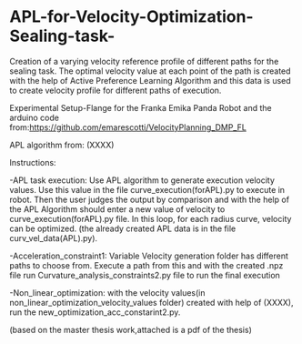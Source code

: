 # APL-for-Velocity-Optimization-Sealing-task-
Creation of a varying velocity reference profile of different paths for the sealing task. The optimal velocity value at each point of the path is created with the help of Active Preference Learning Algorithm and this data is used to create velocity profile for different paths of execution.

Experimental Setup-Flange for the Franka Emika Panda Robot and the arduino code from:https://github.com/emarescotti/VelocityPlanning_DMP_FL

APL algorithm from:   (XXXX)

Instructions:

-APL task execution: Use APL algorithm to generate execution velocity values. Use this value in the file curve_execution(forAPL).py to execute in robot. Then the user judges the output by comparison and with the help of the APL Algorithm should enter a new value of velocity to curve_execution(forAPL).py file. In this loop,  for each radius curve, velocity can be optimized.
(the already created APL data is in the file curv_vel_data(APL).py).

-Acceleration_constraint1: Variable Velocity generation folder has  different paths to choose from. Execute a path from this and with the created .npz file run Curvature_analysis_constraints2.py file to run the final execution

-Non_linear_optimization: with the velocity values(in non_linear_optimization_velocity_values folder) created with help of (XXXX), run the new_optimization_acc_constarint2.py.

(based on the master thesis work,attached is a pdf of the thesis)
